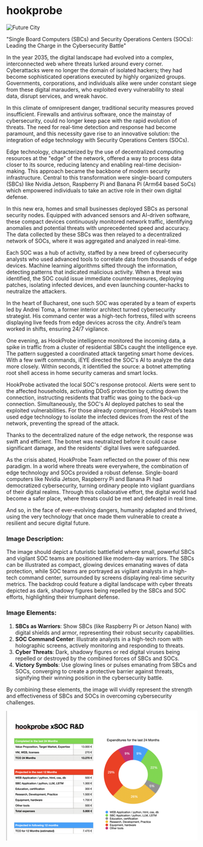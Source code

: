 # hookprobe
![Future City](images/hookprobe-future-ram-cine.png)


"Single Board Computers (SBCs) and Security Operations Centers (SOCs): Leading the Charge in the Cybersecurity Battle"

In the year 2035, the digital landscape had evolved into a complex, interconnected web where threats lurked around every corner. Cyberattacks were no longer the domain of isolated hackers; they had become sophisticated operations executed by highly organized groups. Governments, corporations, and individuals alike were under constant siege from these digital marauders, who exploited every vulnerability to steal data, disrupt services, and wreak havoc.

In this climate of omnipresent danger, traditional security measures proved insufficient. Firewalls and antivirus software, once the mainstay of cybersecurity, could no longer keep pace with the rapid evolution of threats. The need for real-time detection and response had become paramount, and this necessity gave rise to an innovative solution: the integration of edge technology with Security Operations Centers (SOCs).

Edge technology, characterized by the use of decentralized computing resources at the "edge" of the network, offered a way to process data closer to its source, reducing latency and enabling real-time decision-making. This approach became the backbone of modern security infrastructure. Central to this transformation were single-board computers (SBCs) like Nvidia Jetson, Raspberry Pi and Banana Pi (Arm64 based SoCs) which empowered individuals to take an active role in their own digital defense.

In this new era, homes and small businesses deployed SBCs as personal security nodes. Equipped with advanced sensors and AI-driven software, these compact devices continuously monitored network traffic, identifying anomalies and potential threats with unprecedented speed and accuracy. The data collected by these SBCs was then relayed to a decentralized network of SOCs, where it was aggregated and analyzed in real-time.

Each SOC was a hub of activity, staffed by a new breed of cybersecurity analysts who used advanced tools to correlate data from thousands of edge devices. Machine learning algorithms sifted through the information, detecting patterns that indicated malicious activity. When a threat was identified, the SOC could issue immediate countermeasures, deploying patches, isolating infected devices, and even launching counter-hacks to neutralize the attackers.

In the heart of Bucharest, one such SOC was operated by a team of experts led by Andrei Toma, a former interior architect turned cybersecurity strategist. His command center was a high-tech fortress, filled with screens displaying live feeds from edge devices across the city. Andrei’s team worked in shifts, ensuring 24/7 vigilance.

One evening, as HookProbe intelligence monitored the incoming data, a spike in traffic from a cluster of residential SBCs caught the intelligence  eye. The pattern suggested a coordinated attack targeting smart home devices. With a few swift commands, iEYE directed the SOC's AI to analyze the data more closely. Within seconds, it identified the source: a botnet attempting root shell access in home security cameras and smart locks.

HookProbe activated the local SOC's response protocol. Alerts were sent to the affected households, activating DDoS protection by cutting down the connection, instructing residents that traffic was going to the back-up connection. Simultaneously, the SOC's AI deployed patches to seal the exploited vulnerabilities. For those already compromised, HookProbe’s team used edge technology to isolate the infected devices from the rest of the network, preventing the spread of the attack.

Thanks to the decentralized nature of the edge network, the response was swift and efficient. The botnet was neutralized before it could cause significant damage, and the residents' digital lives were safeguarded.

As the crisis abated, HookProbe Team reflected on the power of this new paradigm. In a world where threats were everywhere, the combination of edge technology and SOCs provided a robust defense. Single-board computers like Nvidia Jetson, Raspberry Pi and Banana Pi had democratized cybersecurity, turning ordinary people into vigilant guardians of their digital realms. Through this collaborative effort, the digital world had become a safer place, where threats could be met and defeated in real time.

And so, in the face of ever-evolving dangers, humanity adapted and thrived, using the very technology that once made them vulnerable to create a resilient and secure digital future.


### Image Description:
The image should depict a futuristic battlefield where small, powerful SBCs and vigilant SOC teams are positioned like modern-day warriors. The SBCs can be illustrated as compact, glowing devices emanating waves of data protection, while SOC teams are portrayed as vigilant analysts in a high-tech command center, surrounded by screens displaying real-time security metrics. The backdrop could feature a digital landscape with cyber threats depicted as dark, shadowy figures being repelled by the SBCs and SOC efforts, highlighting their triumphant defense. 

### Image Elements:
1. **SBCs as Warriors**: Show SBCs (like Raspberry Pi or Jetson Nano) with digital shields and armor, representing their robust security capabilities.
2. **SOC Command Center**: Illustrate analysts in a high-tech room with holographic screens, actively monitoring and responding to threats.
3. **Cyber Threats**: Dark, shadowy figures or red digital viruses being repelled or destroyed by the combined forces of SBCs and SOCs.
4. **Victory Symbols**: Use glowing lines or pulses emanating from SBCs and SOCs, converging to create a protective barrier against threats, signifying their winning position in the cybersecurity battle.

By combining these elements, the image will vividly represent the strength and effectiveness of SBCs and SOCs in overcoming cybersecurity challenges. 


![hookprobe budget](images/hookprobe-r&d.png)
